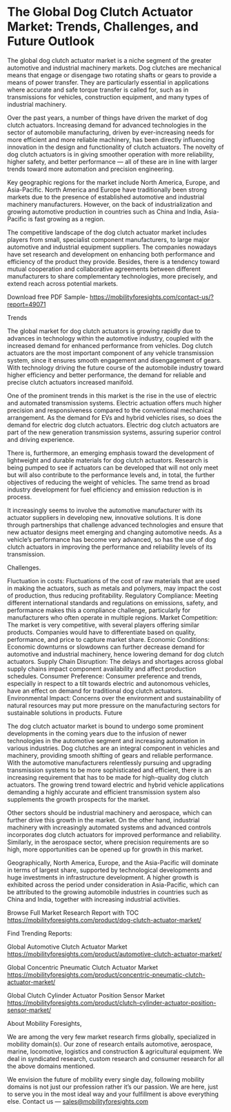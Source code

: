 # The Global Dog Clutch Actuator Market: Trends, Challenges, and Future Outlook
The global dog clutch actuator market is a niche segment of the greater automotive and industrial machinery markets. Dog clutches are mechanical means that engage or disengage two rotating shafts or gears to provide a means of power transfer. They are particularly essential in applications where accurate and safe torque transfer is called for, such as in transmissions for vehicles, construction equipment, and many types of industrial machinery.

Over the past years, a number of things have driven the market of dog clutch actuators. Increasing demand for advanced technologies in the sector of automobile manufacturing, driven by ever-increasing needs for more efficient and more reliable machinery, has been directly influencing innovation in the design and functionality of clutch actuators. The novelty of dog clutch actuators is in giving smoother operation with more reliability, higher safety, and better performance — all of these are in line with larger trends toward more automation and precision engineering.

Key geographic regions for the market include North America, Europe, and Asia-Pacific. North America and Europe have traditionally been strong markets due to the presence of established automotive and industrial machinery manufacturers. However, on the back of industrialization and growing automotive production in countries such as China and India, Asia-Pacific is fast growing as a region.

The competitive landscape of the dog clutch actuator market includes players from small, specialist component manufacturers, to large major automotive and industrial equipment suppliers. The companies nowadays have set research and development on enhancing both performance and efficiency of the product they provide. Besides, there is a tendency toward mutual cooperation and collaborative agreements between different manufacturers to share complementary technologies, more precisely, and extend reach across potential markets.

Download free PDF Sample- https://mobilityforesights.com/contact-us/?report=49071

Trends

The global market for dog clutch actuators is growing rapidly due to advances in technology within the automotive industry, coupled with the increased demand for enhanced performance from vehicles. Dog clutch actuators are the most important component of any vehicle transmission system, since it ensures smooth engagement and disengagement of gears. With technology driving the future course of the automobile industry toward higher efficiency and better performance, the demand for reliable and precise clutch actuators increased manifold.

One of the prominent trends in this market is the rise in the use of electric and automated transmission systems. Electric actuation offers much higher precision and responsiveness compared to the conventional mechanical arrangement. As the demand for EVs and hybrid vehicles rises, so does the demand for electric dog clutch actuators. Electric dog clutch actuators are part of the new generation transmission systems, assuring superior control and driving experience.

There is, furthermore, an emerging emphasis toward the development of lightweight and durable materials for dog clutch actuators. Research is being pumped to see if actuators can be developed that will not only meet but will also contribute to the performance levels and, in total, the further objectives of reducing the weight of vehicles. The same trend as broad industry development for fuel efficiency and emission reduction is in process.

It increasingly seems to involve the automotive manufacturer with its actuator suppliers in developing new, innovative solutions. It is done through partnerships that challenge advanced technologies and ensure that new actuator designs meet emerging and changing automotive needs. As a vehicle’s performance has become very advanced, so has the use of dog clutch actuators in improving the performance and reliability levels of its transmission.

Challenges.

Fluctuation in costs: Fluctuations of the cost of raw materials that are used in making the actuators, such as metals and polymers, may impact the cost of production, thus reducing profitability.
Regulatory Compliance: Meeting different international standards and regulations on emissions, safety, and performance makes this a compliance challenge, particularly for manufacturers who often operate in multiple regions.
Market Competition: The market is very competitive, with several players offering similar products. Companies would have to differentiate based on quality, performance, and price to capture market share.
Economic Conditions: Economic downturns or slowdowns can further decrease demand for automotive and industrial machinery, hence lowering demand for dog clutch actuators.
Supply Chain Disruption: The delays and shortages across global supply chains impact component availability and affect production schedules.
Consumer Preference: Consumer preference and trends, especially in respect to a tilt towards electric and autonomous vehicles, have an effect on demand for traditional dog clutch actuators.
Environmental Impact: Concerns over the environment and sustainability of natural resources may put more pressure on the manufacturing sectors for sustainable solutions in products.
Future

The dog clutch actuator market is bound to undergo some prominent developments in the coming years due to the infusion of newer technologies in the automotive segment and increasing automation in various industries. Dog clutches are an integral component in vehicles and machinery, providing smooth shifting of gears and reliable performance. With the automotive manufacturers relentlessly pursuing and upgrading transmission systems to be more sophisticated and efficient, there is an increasing requirement that has to be made for high-quality dog clutch actuators. The growing trend toward electric and hybrid vehicle applications demanding a highly accurate and efficient transmission system also supplements the growth prospects for the market.

Other sectors should be industrial machinery and aerospace, which can further drive this growth in the market. On the other hand, industrial machinery with increasingly automated systems and advanced controls incorporates dog clutch actuators for improved performance and reliability. Similarly, in the aerospace sector, where precision requirements are so high, more opportunities can be opened up for growth in this market.

Geographically, North America, Europe, and the Asia-Pacific will dominate in terms of largest share, supported by technological developments and huge investments in infrastructure development. A higher growth is exhibited across the period under consideration in Asia-Pacific, which can be attributed to the growing automobile industries in countries such as China and India, together with increasing industrial activities.

Browse Full Market Research Report with TOC https://mobilityforesights.com/product/dog-clutch-actuator-market/

Find Trending Reports:

Global Automotive Clutch Actuator Market https://mobilityforesights.com/product/automotive-clutch-actuator-market/

Global Concentric Pneumatic Clutch Actuator Market https://mobilityforesights.com/product/concentric-pneumatic-clutch-actuator-market/

Global Clutch Cylinder Actuator Position Sensor Market https://mobilityforesights.com/product/clutch-cylinder-actuator-position-sensor-market/

About Mobility Foresights,

We are among the very few market research firms globally, specialized in mobility domain(s). Our zone of research entails automotive, aerospace, marine, locomotive, logistics and construction & agricultural equipment. We deal in syndicated research, custom research and consumer research for all the above domains mentioned.

We envision the future of mobility every single day, following mobility domains is not just our profession rather it’s our passion. We are here, just to serve you in the most ideal way and your fulfillment is above everything else. Contact us — sales@mobilityforesights.com





